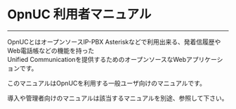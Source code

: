 # OpnUC 利用者マニュアル

---

OpnUCとはオープンソースIP-PBX Asteriskなどで利用出来る、発着信履歴やWeb電話帳などの機能を持った  
Unified Communicationを提供するためのオープンソースなWebアプリケーションです。

このマニュアルはOpnUCを利用する一般ユーザ向けのマニュアルです。

導入や管理者向けのマニュアルは該当するマニュアルを別途、参照して下さい。

# 



